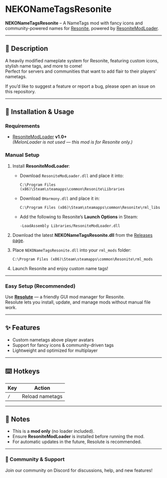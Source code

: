 # NEKONameTagsResonite

**NEKONameTagsResonite** – A NameTags mod with fancy icons and community-powered names for [Resonite](https://resonite.com), powered by [ResoniteModLoader](https://github.com/resonite-modding-group/ResoniteModLoader).

---

## 📌 Description
A heavily modified nameplate system for Resonite, featuring custom icons, stylish name tags, and more to come!  
Perfect for servers and communities that want to add flair to their players’ nametags.

If you’d like to suggest a feature or report a bug, please open an issue on this repository.

---

## 🚀 Installation & Usage

### Requirements
- [ResoniteModLoader](https://github.com/resonite-modding-group/ResoniteModLoader) **v1.0+**  
  *(MelonLoader is not used — this mod is for Resonite only.)*

### Manual Setup
1. Install **ResoniteModLoader**:
   - Download `ResoniteModLoader.dll` and place it into:  
     ```
     C:\Program Files (x86)\Steam\steamapps\common\Resonite\Libraries
     ```
   - Download `0Harmony.dll` and place it in:  
     ```
     C:\Program Files (x86)\Steam\steamapps\common\Resonite\rml_libs
     ```
   - Add the following to Resonite’s **Launch Options** in Steam:  
     ```
     -LoadAssembly Libraries/ResoniteModLoader.dll
     ```

2. Download the latest **NEKONameTagsResonite.dll** from the [Releases page](https://github.com/NEKO-Client/NEKONameTagsResonite/releases/latest).

3. Place `NEKONameTagsResonite.dll` into your `rml_mods` folder:
   ```
   C:\Program Files (x86)\Steam\steamapps\common\Resonite\rml_mods
   ```

4. Launch Resonite and enjoy custom name tags!

---

### Easy Setup (Recommended)
Use [**Resolute**](https://github.com/Gawdl3y/Resolute) — a friendly GUI mod manager for Resonite.  
Resolute lets you install, update, and manage mods without manual file work.

---

## ✨ Features
- Custom nametags above player avatars
- Support for fancy icons & community-driven tags
- Lightweight and optimized for multiplayer

---

## ⌨️ Hotkeys
| Key | Action |
|-----|--------|
| `/` | Reload nametags |

---

## 📄 Notes
- This is a **mod only** (no loader included).  
- Ensure **ResoniteModLoader** is installed before running the mod.  
- For automatic updates in the future, Resolute is recommended.

---

### 💬 Community & Support
Join our community on Discord for discussions, help, and new features!
